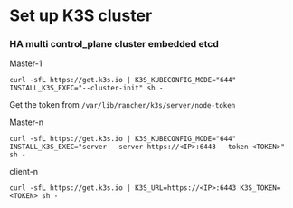# Set up K3S cluster

### HA multi control_plane cluster embedded etcd

Master-1
```
curl -sfL https://get.k3s.io | K3S_KUBECONFIG_MODE="644" INSTALL_K3S_EXEC="--cluster-init" sh -
```
Get the token from `/var/lib/rancher/k3s/server/node-token`

Master-n
```
curl -sfL https://get.k3s.io | K3S_KUBECONFIG_MODE="644" INSTALL_K3S_EXEC="server --server https://<IP>:6443 --token <TOKEN>" sh -
```

client-n
```
curl -sfL https://get.k3s.io | K3S_URL=https://<IP>:6443 K3S_TOKEN=<TOKEN> sh -
```
